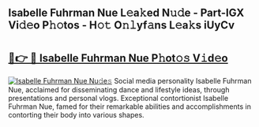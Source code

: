 ## Isabelle Fuhrman Nue L𝚎a𝚔ed N𝚞𝚍e - Part-IGX Vi𝚍𝚎o P𝚑𝚘tos - H𝚘𝚝 O𝚗𝚕yf𝚊ns L𝚎a𝚔s iUyCv

# <h2><a href="http://kf8m4k.oniu.top/?m=Isabelle+Fuhrman+Nue">🔗👉 🔴 Isabelle Fuhrman Nue P𝚑ot𝚘𝚜 V𝚒d𝚎o</a></h2>

[![Isabelle Fuhrman Nue Nu𝚍e𝚜](https://i.imgur.com/0qMVB7G.gif)](http://kf8m4k.oniu.top/?m=Isabelle+Fuhrman+Nue)
Social media personality Isabelle Fuhrman Nue, acclaimed for disseminating dance and lifestyle ideas, through presentations and personal vlogs. Exceptional contortionist Isabelle Fuhrman Nue, famed for their remarkable abilities and accomplishments in contorting their body into various shapes.  
